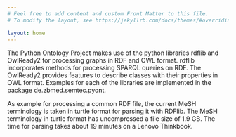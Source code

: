 ```yaml
---
# Feel free to add content and custom Front Matter to this file.
# To modify the layout, see https://jekyllrb.com/docs/themes/#overriding-theme-defaults

layout: home
---
```


The Python Ontology Project makes use of the python libraries rdflib and OwlReady2 for processing
graphs in RDF and OWL format. rdflib incorporates methods for processing SPARQL queries on RDF.
The OwlReady2 provides features to describe classes with their properties in OWL format. Examples
for each of the libraries are implemented in the package de.zbmed.semtec.pyont.

As example for processing a common RDF file, the current MeSH terminology is taken in turtle format for parsing
it with RDFlib. The MeSH terminology in turtle format has uncompressed a file size of 1.9 GB. The time for 
parsing takes about 19 minutes on a Lenovo Thinkbook.